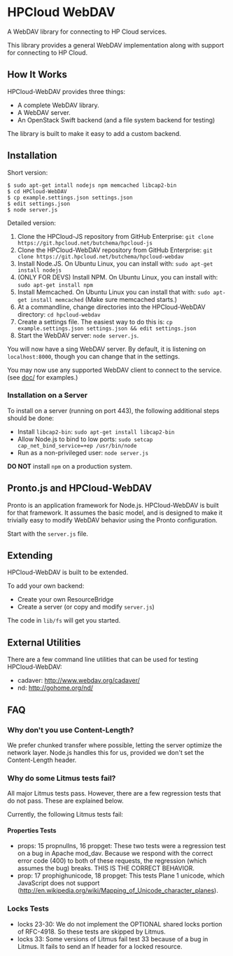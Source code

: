 # HPCloud WebDAV

A WebDAV library for connecting to HP Cloud services.

This library provides a general WebDAV implementation along with support
for connecting to HP Cloud.

## How It Works

HPCloud-WebDAV provides three things:

- A complete WebDAV library.
- A WebDAV server.
- An OpenStack Swift backend (and a file system backend for testing)

The library is built to make it easy to add a custom backend.

## Installation

Short version:

~~~
$ sudo apt-get intall nodejs npm memcached libcap2-bin
$ cd HPCloud-WebDAV
$ cp example.settings.json settings.json
$ edit settings.json
$ node server.js
~~~

Detailed version:

1. Clone the HPCloud-JS repository from GitHub Enterprise:
   `git clone https://git.hpcloud.net/butchema/hpcloud-js`
2. Clone the HPCloud-WebDAV repository from GitHub Enterprise:
   `git clone https://git.hpcloud.net/butchema/hpcloud-webdav`
3. Install Node.JS. On Ubuntu Linux, you can install with:
   `sudo apt-get install nodejs`
4. (ONLY FOR DEVS) Install NPM. On Ubuntu Linux, you can install with:
   `sudo apt-get install npm`
5. Install Memcached. On Ubuntu Linux you can install that with:
   `sudo apt-get install memcached` (Make sure memcached starts.)
6. At a commandline, change directories into the HPCloud-WebDAV
   directory: `cd hpcloud-webdav`
7. Create a settings file. The easiest way to do this is:
   `cp example.settings.json settings.json && edit settings.json`
8. Start the WebDAV server: `node server.js`.

You will now have a sing WebDAV server. By default, it is listening on
`localhost:8000`, though you can change that in the settings.

You may now use any supported WebDAV client to connect to the service.
(see [doc/](doc/) for examples.)

### Installation on a Server

To install on a server (running on port 443), the following additional
steps should be done:

* Install `libcap2-bin`: `sudo apt-get install libcap2-bin`
* Allow Node.js to bind to low ports: `sudo setcap cap_net_bind_service=+ep /usr/bin/node`
* Run as a non-privileged user: `node server.js` 

**DO NOT** install `npm` on a production system.
 
## Pronto.js and HPCloud-WebDAV

Pronto is an application framework for Node.js. HPCloud-WebDAV is built
for that framework. It assumes the basic model, and is designed to make
it trivially easy to modify WebDAV behavior using the Pronto
configuration.

Start with the `server.js` file.

## Extending

HPCloud-WebDAV is built to be extended.

To add your own backend:

* Create your own ResourceBridge
* Create a server (or copy and modify `server.js`)

The code in `lib/fs` will get you started.

## External Utilities

There are a few command line utilities that can be used for testing
HPCloud-WebDAV:

- cadaver: http://www.webdav.org/cadaver/
- nd: http://gohome.org/nd/

## FAQ

### Why don't you use Content-Length?

We prefer chunked transfer where possible, letting the server optimize
the network layer. Node.js handles this for us, provided we don't set
the Content-Length header.

### Why do some Litmus tests fail?

All major Litmus tests pass. However, there are a few regression tests
that do not pass. These are explained below.

Currently, the following Litmus tests fail:

#### Properties Tests

- props: 15 propnullns, 16 propget: These two tests were a regression
test on a bug in Apache mod_dav. Because we respond with the correct
error code (400) to both of these requests, the regression (which
assumes the bug) breaks. THIS IS THE CORRECT BEHAVIOR.
- prop: 17 prophighunicode, 18 propget: This tests Plane 1 unicode,
which JavaScript does not support
(http://en.wikipedia.org/wiki/Mapping_of_Unicode_character_planes). 

### Locks Tests

- locks 23-30: We do not implement the OPTIONAL shared locks portion of
RFC-4918. So these tests are skipped by Litmus.
- locks 33: Some versions of Litmus fail test 33 because of a bug in
Litmus. It fails to send an If header for a locked resource.
